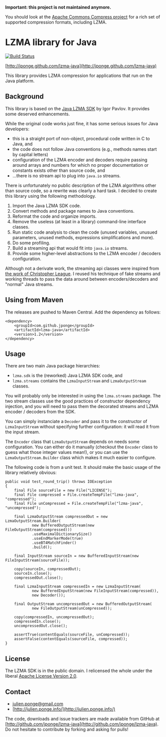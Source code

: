 **Important: this project is not maintained anymore.**

You should look at the [Apache Commons Compress project](https://commons.apache.org/proper/commons-compress/)
for a rich set of supported compression formats, including LZMA.


# LZMA library for Java #

[![Build Status](https://secure.travis-ci.org/jponge/lzma-java.png)](http://travis-ci.org/jponge/lzma-java)

[http://jponge.github.com/lzma-java](http://jponge.github.com/lzma-java)

This library provides LZMA compression for applications that run on the Java platform.

## Background ##

This library is based on the [Java LZMA SDK](http://www.7-zip.org/sdk.html) by Igor Pavlov.
It provides some deserved enhancements.

While the original code works just fine, it has some serious issues for Java developers:

* this is a straight port of non-object, procedural code written in C to Java, and
* the code does not follow Java conventions (e.g., methods names start by
  capital letters)
* configuration of the LZMA encoder and decoders require passing around
  arrays and numbers for which no proper documentation or constants exists
  other than source code, and
* ...there is no stream api to plug into `java.io` streams.

There is unfortunately no public description of the LZMA algorithms other than source code, 
so a rewrite was clearly a hard task. I decided to create this library using the following
methodology.

1. Import the Java LZMA SDK code.
2. Convert methods and package names to Java conventions.
3. Reformat the code and organize imports.
4. Remove the useless (at least in a library) command-line interface classes.
5. Run static code analysis to clean the code (unused variables, unusued parameters,
   unused methods, expressions simplifications and more).
6. Do some profiling.
7. Build a streaming api that would fit into `java.io` streams.
8. Provide some higher-level abstractions to the LZMA encoder / decoders configuration.

Although not a derivate work, the streaming api classes were inspired from 
[the work of Christopher League](http://contrapunctus.net/league/haques/lzmajio/). I reused
his technique of fake streams and working threads to pass the data around between
encoders/decoders and "normal" Java streams.

## Using from Maven ##

The releases are pushed to Maven Central. Add the dependency as follows:

    <dependency>
        <groupId>com.github.jponge</groupId>
        <artifactId>lzma-java</artifactId>
        <version>1.2</version>
    </dependency>

## Usage ##

There are two main Java package hierarchies:

* `lzma.sdk` is the (reworked) Java LZMA SDK code, and
* `lzma.streams` contains the `LzmaInputStream` and `LzmaOutputStream` classes.

You will probably only be interested in using the `lzma.streams` package. The two
stream classes use the good practices of constructor dependency injection, and you will
need to pass them the decorated streams and LZMA encoder / decoders from the SDK.

You can simply instanciate a `Decoder` and pass it to the constructor of `LzmaInputStream`
without specifying further configuration: it will read it from the input stream.

The `Encoder` class that `LzmaOutputStream` depends on needs some configuration. You can
either do it manually (checkout the `Encoder` class to guess what those integer values mean!), 
or you can use the `LzmaOutputStream.Builder` class which makes it much easier to configure.

The following code is from a unit test. It should make the basic usage of the library relatively
obvious:

    public void test_round_trip() throws IOException
    {
        final File sourceFile = new File("LICENSE");
        final File compressed = File.createTempFile("lzma-java", "compressed");
        final File unCompressed = File.createTempFile("lzma-java", "uncompressed");
        
        final LzmaOutputStream compressedOut = new LzmaOutputStream.Builder(
                new BufferedOutputStream(new FileOutputStream(compressed)))
                .useMaximalDictionarySize()
                .useEndMarkerMode(true)
                .useBT4MatchFinder()
                .build();
        
        final InputStream sourceIn = new BufferedInputStream(new FileInputStream(sourceFile));
        
        copy(sourceIn, compressedOut);
        sourceIn.close();
        compressedOut.close();
        
        final LzmaInputStream compressedIn = new LzmaInputStream(
                new BufferedInputStream(new FileInputStream(compressed)),
                new Decoder());
                
        final OutputStream uncompressedOut = new BufferedOutputStream(
                new FileOutputStream(unCompressed));
                
        copy(compressedIn, uncompressedOut);
        compressedIn.close();
        uncompressedOut.close();
        
        assertTrue(contentEquals(sourceFile, unCompressed));
        assertFalse(contentEquals(sourceFile, compressed));
    }

## License ##

The LZMA SDK is in the public domain. I relicensed the whole under the liberal
[Apache License Version 2.0](http://www.apache.org/licenses/LICENSE-2.0).

## Contact ##

* julien.ponge@gmail.com
* [http://julien.ponge.info/](http://julien.ponge.info/)

The code, downloads and issue trackers are made available from GitHub at
[http://github.com/jponge/lzma-java](http://github.com/jponge/lzma-java).
Do not hesitate to contribute by forking and asking for pulls!
